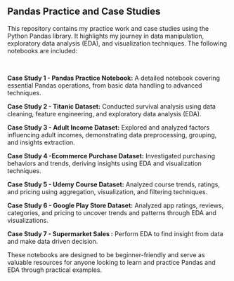 
<h2> Pandas Practice and Case Studies </h2>

<p>This repository contains my practice work and case studies using the Python Pandas library. It highlights my journey in data manipulation, exploratory data analysis (EDA), and visualization techniques. The following notebooks are included:</p>
<br>
<p><b>Case Study 1 - Pandas Practice Notebook:</b> A detailed notebook covering essential Pandas operations, from basic data handling to advanced techniques.</p>
<p><b>Case Study 2 - Titanic Dataset:</b> Conducted survival analysis using data cleaning, feature engineering, and exploratory data analysis (EDA).</p>
<p> <b>Case Study 3 - Adult Income Dataset:</b> Explored and analyzed factors influencing adult incomes, demonstrating data preprocessing, grouping, and insights extraction.</p>
<p><b>Case Study 4 -Ecommerce Purchase Dataset:</b> Investigated purchasing behaviors and trends, deriving insights using EDA and visualization techniques.</p>
<p><b>Case Study 5 - Udemy Course Dataset:</b> Analyzed course trends, ratings, and pricing using aggregation, visualization, and filtering techniques.</p>
<p><b>Case Study 6 - Google Play Store Dataset:</b> Analyzed app ratings, reviews, categories, and pricing to uncover trends and patterns through EDA and visualizations.</p>
<p><b>Case Study 7 - Supermarket Sales :</b> Perform EDA to find insight from data and make data driven decision.</p>
<p>These notebooks are designed to be beginner-friendly and serve as valuable resources for anyone looking to learn and practice Pandas and EDA through practical examples.</p>
